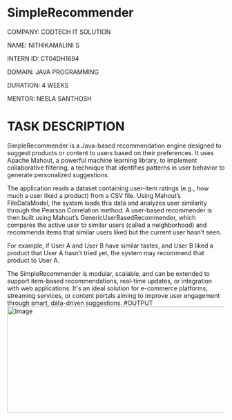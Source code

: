 # SimpleRecommender
COMPANY: CODTECH IT SOLUTION

NAME: NITHIKAMALINI S                                            

INTERN ID: CT04DH1694

DOMAIN: JAVA PROGRAMMING

DURATION: 4 WEEKS

MENTOR: NEELA SANTHOSH

# TASK DESCRIPTION
SimpleRecommender is a Java-based recommendation engine designed to suggest products or content to users based on their preferences. It uses Apache Mahout, a powerful machine learning library, to implement collaborative filtering, a technique that identifies patterns in user behavior to generate personalized suggestions.

The application reads a dataset containing user-item ratings (e.g., how much a user liked a product) from a CSV file. Using Mahout’s FileDataModel, the system loads this data and analyzes user similarity through the Pearson Correlation method. A user-based recommender is then built using Mahout’s GenericUserBasedRecommender, which compares the active user to similar users (called a neighborhood) and recommends items that similar users liked but the current user hasn’t seen.

For example, if User A and User B have similar tastes, and User B liked a product that User A hasn’t tried yet, the system may recommend that product to User A.

The SimpleRecommender is modular, scalable, and can be extended to support item-based recommendations, real-time updates, or integration with web applications. It's an ideal solution for e-commerce platforms, streaming services, or content portals aiming to improve user engagement through smart, data-driven suggestions.
#OUTPUT 
<img width="876" height="246" alt="Image" src="https://github.com/user-attachments/assets/cfb7a8b1-2151-4ea4-875c-c7e7e0b0b0b3" />
